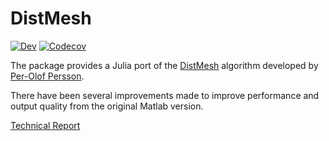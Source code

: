 # DistMesh

[![Dev](https://img.shields.io/badge/docs-dev-blue.svg)](https://distmesh.juliageometry.org/dev)
[![Codecov](https://codecov.io/gh/juliageometry/DistMesh.jl/branch/master/graph/badge.svg)](https://codecov.io/gh/juliageometry/DistMesh.jl)

The package provides a Julia port of the [DistMesh](http://persson.berkeley.edu/distmesh/) algorithm developed by [Per-Olof Persson](http://persson.berkeley.edu/).

There have been several improvements made to improve performance and output quality from the original Matlab version.

[Technical Report](https://sjkellyorg.files.wordpress.com/2020/11/distmesh_sjkelly.pdf)
